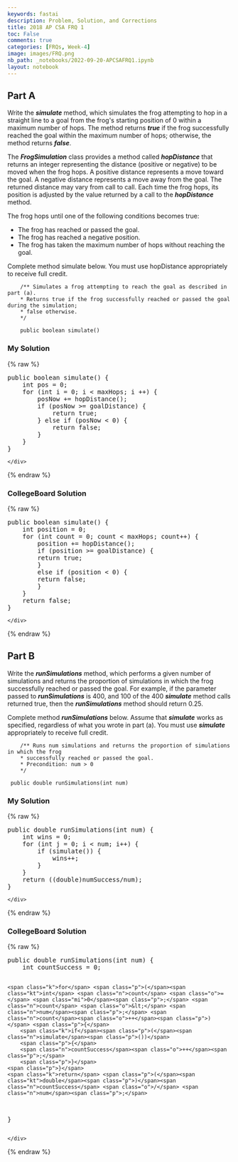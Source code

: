 ```yaml
---
keywords: fastai
description: Problem, Solution, and Corrections
title: 2018 AP CSA FRQ 1
toc: False
comments: true
categories: [FRQs, Week-4]
image: images/FRQ.png
nb_path: _notebooks/2022-09-20-APCSAFRQ1.ipynb
layout: notebook
---
```


<!--
#################################################
### THIS FILE WAS AUTOGENERATED! DO NOT EDIT! ###
#################################################
# file to edit: _notebooks/2022-09-20-APCSAFRQ1.ipynb
-->

<div class="container" id="notebook-container">
        
<div class="cell border-box-sizing text_cell rendered"><div class="inner_cell">
<div class="text_cell_render border-box-sizing rendered_html">
<h2 id="Part-A">Part A<a class="anchor-link" href="#Part-A"> </a></h2><p>Write the <strong><em>simulate</em></strong> method, which simulates the frog attempting to hop in a straight line to a goal from
the frog's starting position of 0 within a maximum number of hops. The method returns <strong><em>true</em></strong> if the frog
successfully reached the goal within the maximum number of hops; otherwise, the method returns <strong><em>false</em></strong>.</p>
<p>The <strong><em>FrogSimulation</em></strong> class provides a method called <strong><em>hopDistance</em></strong> that returns an integer
representing the distance (positive or negative) to be moved when the frog hops. A positive distance
represents a move toward the goal. A negative distance represents a move away from the goal. The returned
distance may vary from call to call. Each time the frog hops, its position is adjusted by the value returned by
a call to the <strong><em>hopDistance</em></strong> method.</p>
<p>The frog hops until one of the following conditions becomes true:</p>
<ul>
<li>The frog has reached or passed the goal.</li>
<li>The frog has reached a negative position.</li>
<li>The frog has taken the maximum number of hops without reaching the goal.</li>
</ul>
<p>Complete method simulate below. You must use hopDistance appropriately to receive full credit.</p>

<pre><code>    /** Simulates a frog attempting to reach the goal as described in part (a).
    * Returns true if the frog successfully reached or passed the goal during the simulation;
    * false otherwise.
    */

    public boolean simulate()</code></pre>

</div>
</div>
</div>
<div class="cell border-box-sizing text_cell rendered"><div class="inner_cell">
<div class="text_cell_render border-box-sizing rendered_html">
<h3 id="My-Solution">My Solution<a class="anchor-link" href="#My-Solution"> </a></h3>
</div>
</div>
</div>
    {% raw %}
    
<div class="cell border-box-sizing code_cell rendered">
<div class="input">

<div class="inner_cell">
    <div class="input_area">
<div class=" highlight hl-java"><pre><span></span><span class="kd">public</span> <span class="kt">boolean</span> <span class="nf">simulate</span><span class="p">()</span> <span class="p">{</span>
    <span class="kt">int</span> <span class="n">pos</span> <span class="o">=</span> <span class="mi">0</span><span class="p">;</span>
    <span class="k">for</span> <span class="p">(</span><span class="kt">int</span> <span class="n">i</span> <span class="o">=</span> <span class="mi">0</span><span class="p">;</span> <span class="n">i</span> <span class="o">&lt;</span> <span class="n">maxHops</span><span class="p">;</span> <span class="n">i</span> <span class="o">++</span><span class="p">)</span> <span class="p">{</span>
        <span class="n">posNow</span> <span class="o">+=</span> <span class="n">hopDistance</span><span class="p">();</span>
        <span class="k">if</span> <span class="p">(</span><span class="n">posNow</span> <span class="o">&gt;=</span> <span class="n">goalDistance</span><span class="p">)</span> <span class="p">{</span>
            <span class="k">return</span> <span class="kc">true</span><span class="p">;</span>
        <span class="p">}</span> <span class="k">else</span> <span class="k">if</span> <span class="p">(</span><span class="n">posNow</span> <span class="o">&lt;</span> <span class="mi">0</span><span class="p">)</span> <span class="p">{</span>
            <span class="k">return</span> <span class="kc">false</span><span class="p">;</span>
        <span class="p">}</span>
    <span class="p">}</span>
<span class="p">}</span>
</pre></div>

    </div>
</div>
</div>

</div>
    {% endraw %}

<div class="cell border-box-sizing text_cell rendered"><div class="inner_cell">
<div class="text_cell_render border-box-sizing rendered_html">
<h3 id="CollegeBoard-Solution">CollegeBoard Solution<a class="anchor-link" href="#CollegeBoard-Solution"> </a></h3>
</div>
</div>
</div>
    {% raw %}
    
<div class="cell border-box-sizing code_cell rendered">
<div class="input">

<div class="inner_cell">
    <div class="input_area">
<div class=" highlight hl-java"><pre><span></span><span class="kd">public</span> <span class="kt">boolean</span> <span class="nf">simulate</span><span class="p">()</span> <span class="p">{</span>
    <span class="kt">int</span> <span class="n">position</span> <span class="o">=</span> <span class="mi">0</span><span class="p">;</span>
    <span class="k">for</span> <span class="p">(</span><span class="kt">int</span> <span class="n">count</span> <span class="o">=</span> <span class="mi">0</span><span class="p">;</span> <span class="n">count</span> <span class="o">&lt;</span> <span class="n">maxHops</span><span class="p">;</span> <span class="n">count</span><span class="o">++</span><span class="p">)</span> <span class="p">{</span>
        <span class="n">position</span> <span class="o">+=</span> <span class="n">hopDistance</span><span class="p">();</span>
        <span class="k">if</span> <span class="p">(</span><span class="n">position</span> <span class="o">&gt;=</span> <span class="n">goalDistance</span><span class="p">)</span> <span class="p">{</span>
        <span class="k">return</span> <span class="kc">true</span><span class="p">;</span>
        <span class="p">}</span>
        <span class="k">else</span> <span class="k">if</span> <span class="p">(</span><span class="n">position</span> <span class="o">&lt;</span> <span class="mi">0</span><span class="p">)</span> <span class="p">{</span>
        <span class="k">return</span> <span class="kc">false</span><span class="p">;</span>
        <span class="p">}</span>
    <span class="p">}</span>
    <span class="k">return</span> <span class="kc">false</span><span class="p">;</span>
<span class="p">}</span>
</pre></div>

    </div>
</div>
</div>

</div>
    {% endraw %}

<div class="cell border-box-sizing text_cell rendered"><div class="inner_cell">
<div class="text_cell_render border-box-sizing rendered_html">
<h2 id="Part-B">Part B<a class="anchor-link" href="#Part-B"> </a></h2><p>Write the <strong><em>runSimulations</em></strong> method, which performs a given number of simulations and returns the
proportion of simulations in which the frog successfully reached or passed the goal. For example, if the
parameter passed to <strong><em>runSimulations</em></strong> is 400, and 100 of the 400 <strong><em>simulate</em></strong> method calls returned
true, then the <strong><em>runSimulations</em></strong> method should return 0.25.</p>
<p>Complete method <strong><em>runSimulations</em></strong> below. Assume that <strong><em>simulate</em></strong> works as specified, regardless
of what you wrote in part (a). You must use <strong><em>simulate</em></strong> appropriately to receive full credit.</p>

<pre><code>    /** Runs num simulations and returns the proportion of simulations in which the frog
    * successfully reached or passed the goal.
    * Precondition: num &gt; 0
    */

 public double runSimulations(int num)</code></pre>

</div>
</div>
</div>
<div class="cell border-box-sizing text_cell rendered"><div class="inner_cell">
<div class="text_cell_render border-box-sizing rendered_html">
<h3 id="My-Solution">My Solution<a class="anchor-link" href="#My-Solution"> </a></h3>
</div>
</div>
</div>
    {% raw %}
    
<div class="cell border-box-sizing code_cell rendered">
<div class="input">

<div class="inner_cell">
    <div class="input_area">
<div class=" highlight hl-java"><pre><span></span><span class="kd">public</span> <span class="kt">double</span> <span class="nf">runSimulations</span><span class="p">(</span><span class="kt">int</span> <span class="n">num</span><span class="p">)</span> <span class="p">{</span>
    <span class="kt">int</span> <span class="n">wins</span> <span class="o">=</span> <span class="mi">0</span><span class="p">;</span>
    <span class="k">for</span> <span class="p">(</span><span class="kt">int</span> <span class="n">j</span> <span class="o">=</span> <span class="mi">0</span><span class="p">;</span> <span class="n">i</span> <span class="o">&lt;</span> <span class="n">num</span><span class="p">;</span> <span class="n">i</span><span class="o">++</span><span class="p">)</span> <span class="p">{</span>
        <span class="k">if</span> <span class="p">(</span><span class="n">simulate</span><span class="p">())</span> <span class="p">{</span>
            <span class="n">wins</span><span class="o">++</span><span class="p">;</span>
        <span class="p">}</span>
    <span class="p">}</span>
    <span class="k">return</span> <span class="p">((</span><span class="kt">double</span><span class="p">)</span><span class="n">numSuccess</span><span class="o">/</span><span class="n">num</span><span class="p">);</span>
<span class="p">}</span>
</pre></div>

    </div>
</div>
</div>

</div>
    {% endraw %}

<div class="cell border-box-sizing text_cell rendered"><div class="inner_cell">
<div class="text_cell_render border-box-sizing rendered_html">
<h3 id="CollegeBoard-Solution">CollegeBoard Solution<a class="anchor-link" href="#CollegeBoard-Solution"> </a></h3>
</div>
</div>
</div>
    {% raw %}
    
<div class="cell border-box-sizing code_cell rendered">
<div class="input">

<div class="inner_cell">
    <div class="input_area">
<div class=" highlight hl-java"><pre><span></span><span class="kd">public</span> <span class="kt">double</span> <span class="nf">runSimulations</span><span class="p">(</span><span class="kt">int</span> <span class="n">num</span><span class="p">)</span> <span class="p">{</span>
    <span class="kt">int</span> <span class="n">countSuccess</span> <span class="o">=</span> <span class="mi">0</span><span class="p">;</span>

    <span class="k">for</span> <span class="p">(</span><span class="kt">int</span> <span class="n">count</span> <span class="o">=</span> <span class="mi">0</span><span class="p">;</span> <span class="n">count</span> <span class="o">&lt;</span> <span class="n">num</span><span class="p">;</span> <span class="n">count</span><span class="o">++</span><span class="p">)</span> <span class="p">{</span>
        <span class="k">if</span><span class="p">(</span><span class="n">simulate</span><span class="p">())</span>
        <span class="p">{</span>
        <span class="n">countSuccess</span><span class="o">++</span><span class="p">;</span>
        <span class="p">}</span>
    <span class="p">}</span>
    <span class="k">return</span> <span class="p">(</span><span class="kt">double</span><span class="p">)</span><span class="n">countSuccess</span> <span class="o">/</span> <span class="n">num</span><span class="p">;</span>
<span class="p">}</span>
</pre></div>

    </div>
</div>
</div>

</div>
    {% endraw %}

</div>
 

